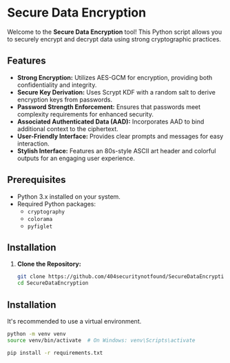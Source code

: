 # Secure Data Encryption

Welcome to the **Secure Data Encryption** tool! This Python script allows you to securely encrypt and decrypt data using strong cryptographic practices.

## Features

- **Strong Encryption:** Utilizes AES-GCM for encryption, providing both confidentiality and integrity.
- **Secure Key Derivation:** Uses Scrypt KDF with a random salt to derive encryption keys from passwords.
- **Password Strength Enforcement:** Ensures that passwords meet complexity requirements for enhanced security.
- **Associated Authenticated Data (AAD):** Incorporates AAD to bind additional context to the ciphertext.
- **User-Friendly Interface:** Provides clear prompts and messages for easy interaction.
- **Stylish Interface:** Features an 80s-style ASCII art header and colorful outputs for an engaging user experience.

## Prerequisites

- Python 3.x installed on your system.
- Required Python packages:
  - `cryptography`
  - `colorama`
  - `pyfiglet`

## Installation

1. **Clone the Repository:**

   ```bash
   git clone https://github.com/404securitynotfound/SecureDataEncryption.git
   cd SecureDataEncryption

## Installation

It's recommended to use a virtual environment.

```bash
python -m venv venv
source venv/bin/activate  # On Windows: venv\Scripts\activate

pip install -r requirements.txt


